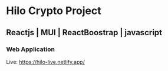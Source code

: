 # Hilo Crypto Project
## Reactjs | MUI | ReactBoostrap | javascript
### Web Application
Live: https://hilo-live.netlify.app/


